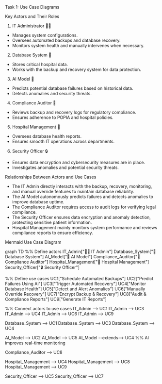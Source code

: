 Task 1: Use Case Diagrams 

Key Actors and Their Roles

1. IT Administrator 👨‍💻
- Manages system configurations.
- Oversees automated backups and database recovery.
- Monitors system health and manually intervenes when necessary.

2. Database System 💾
- Stores critical hospital data.
- Works with the backup and recovery system for data protection.

3. AI Model 🤖
- Predicts potential database failures based on historical data.
- Detects anomalies and security threats.

4. Compliance Auditor 📜
- Reviews backup and recovery logs for regulatory compliance.
- Ensures adherence to POPIA and hospital policies.

5. Hospital Management 🏥
- Oversees database health reports.
- Ensures smooth IT operations across departments.

6. Security Officer 🔒
- Ensures data encryption and cybersecurity measures are in place.
- Investigates anomalies and potential security threats.

Relationships Between Actors and Use Cases

- The IT Admin directly interacts with the backup, recovery, monitoring, and manual override features to maintain database reliability.
- The AI Model autonomously predicts failures and detects anomalies to improve database uptime.
- The Compliance Auditor requires access to audit logs for verifying legal compliance.
- The Security Officer ensures data encryption and anomaly detection, protecting sensitive patient information.
- Hospital Management mainly monitors system performance and reviews compliance reports to ensure efficiency.

Mermaid Use Case Diagram

graph TD
  %% Define actors
  IT_Admin["👨‍💻 IT Admin"]
  Database_System["💾 Database System"]
  AI_Model["🤖 AI Model"]
  Compliance_Auditor["📜 Compliance Auditor"]
  Hospital_Management["🏥 Hospital Management"]
  Security_Officer["🔒 Security Officer"]

  %% Define use cases
  UC1["Schedule Automated Backups"]
  UC2["Predict Failures Using AI"]
  UC3["Trigger Automated Recovery"]
  UC4["Monitor Database Health"]
  UC5["Detect and Alert Anomalies"]
  UC6["Manually Override Recovery"]
  UC7["Encrypt Backup & Recovery"]
  UC8["Audit & Compliance Reports"]
  UC9["Generate IT Reports"]

  %% Connect actors to use cases
  IT_Admin --> UC1
  IT_Admin --> UC3
  IT_Admin --> UC4
  IT_Admin --> UC6
  IT_Admin --> UC9

  Database_System --> UC1
  Database_System --> UC3
  Database_System --> UC4

  AI_Model --> UC2
  AI_Model --> UC5
  AI_Model --extends--> UC4  %% AI improves real-time monitoring

  Compliance_Auditor --> UC8

  Hospital_Management --> UC4
  Hospital_Management --> UC8
  Hospital_Management --> UC9

  Security_Officer --> UC5
  Security_Officer --> UC7
